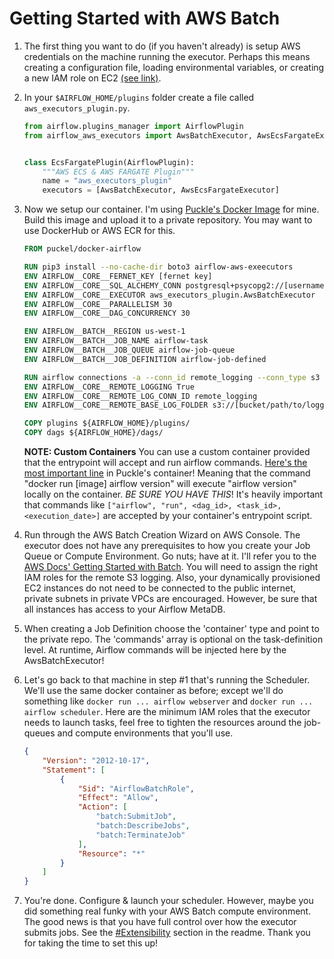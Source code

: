 # Getting Started with AWS Batch

1. The first thing you want to do (if you haven't already) is setup AWS credentials on the machine running the executor. 
Perhaps this means creating a configuration file, loading environmental variables, 
or creating a new IAM role on EC2 [(see link)][boto_conf].

2. In your `$AIRFLOW_HOME/plugins` folder create a file called `aws_executors_plugin.py`.
    ```python
    from airflow.plugins_manager import AirflowPlugin
    from airflow_aws_executors import AwsBatchExecutor, AwsEcsFargateExecutor
    
    
    class EcsFargatePlugin(AirflowPlugin):
        """AWS ECS & AWS FARGATE Plugin"""
        name = "aws_executors_plugin"
        executors = [AwsBatchExecutor, AwsEcsFargateExecutor]
    ```

3. Now we setup our container. I'm using [Puckle's Docker Image](https://github.com/puckel/docker-airflow) for mine.
Build this image and upload it to a private repository. You may want to use DockerHub or AWS ECR for this.
    ```dockerfile
    FROM puckel/docker-airflow
    
    RUN pip3 install --no-cache-dir boto3 airflow-aws-exeecutors
    ENV AIRFLOW__CORE__FERNET_KEY [fernet key]
    ENV AIRFLOW__CORE__SQL_ALCHEMY_CONN postgresql+psycopg2://[username]:[password]@[rds-host]:5432/airflow_metadb
    ENV AIRFLOW__CORE__EXECUTOR aws_executors_plugin.AwsBatchExecutor
    ENV AIRFLOW__CORE__PARALLELISM 30
    ENV AIRFLOW__CORE__DAG_CONCURRENCY 30
   
    ENV AIRFLOW__BATCH__REGION us-west-1
    ENV AIRFLOW__BATCH__JOB_NAME airflow-task
    ENV AIRFLOW__BATCH__JOB_QUEUE airflow-job-queue
    ENV AIRFLOW__BATCH__JOB_DEFINITION airflow-job-defined
   
    RUN airflow connections -a --conn_id remote_logging --conn_type s3
    ENV AIRFLOW__CORE__REMOTE_LOGGING True
    ENV AIRFLOW__CORE__REMOTE_LOG_CONN_ID remote_logging
    ENV AIRFLOW__CORE__REMOTE_BASE_LOG_FOLDER s3://[bucket/path/to/logging/folder] 
    
    COPY plugins ${AIRFLOW_HOME}/plugins/
    COPY dags ${AIRFLOW_HOME}/dags/
    ```

    **NOTE: Custom Containers** You can use a custom container provided that the entrypoint will accept and run airflow commands. [Here's the
    most important line](https://github.com/puckel/docker-airflow/blob/master/script/entrypoint.sh#L133) in Puckle's 
    container! Meaning that the command "docker run [image] airflow version" will execute "airflow version" locally on 
    the container. *BE SURE YOU HAVE THIS*!  It's heavily important that commands like 
    `["airflow", "run", <dag_id>, <task_id>, <execution_date>]` are accepted by your container's entrypoint script.
 
 4. Run through the AWS Batch Creation Wizard on AWS Console. The executor does not have any
 prerequisites to how you create your Job Queue or Compute Environment. Go nuts; have at it. I'll refer you to the 
 [AWS Docs' Getting Started with Batch](https://docs.aws.amazon.com/batch/latest/userguide/Batch_GetStarted.html).
 You will need to assign the right IAM roles for the remote S3 logging. 
 Also, your dynamically provisioned EC2 instances do not need to be connected to the public internet, 
 private subnets in private VPCs are encouraged. However, be sure that all instances has access to your Airflow MetaDB.
 
 5. When creating a Job Definition choose the 'container' type and point to the private repo. The 'commands' array is
 optional on the task-definition level. At runtime, Airflow commands will be injected here by the AwsBatchExecutor!
 
 6. Let's go back to that machine in step #1 that's running the Scheduler. We'll use the same docker container as 
 before; except we'll do something like `docker run ... airflow webserver` and `docker run ... airflow scheduler`. 
 Here are the minimum IAM roles that the executor needs to launch tasks, feel free to tighten the resources around the 
 job-queues and compute environments that you'll use.
    ```json
    {
        "Version": "2012-10-17",
        "Statement": [
            {
                "Sid": "AirflowBatchRole",
                "Effect": "Allow",
                "Action": [
                    "batch:SubmitJob",
                    "batch:DescribeJobs",
                    "batch:TerminateJob"
                ],
                "Resource": "*"
            }
        ]
    }
    ```
 7. You're done. Configure & launch your scheduler. However, maybe you did something real funky with your AWS Batch compute
 environment. The good news is that you have full control over how the executor submits jobs. 
 See the [#Extensibility](./readme.md) section in the readme. Thank you for taking the time to set this up!


[boto_conf]: https://boto3.amazonaws.com/v1/documentation/api/latest/guide/configuration.html
